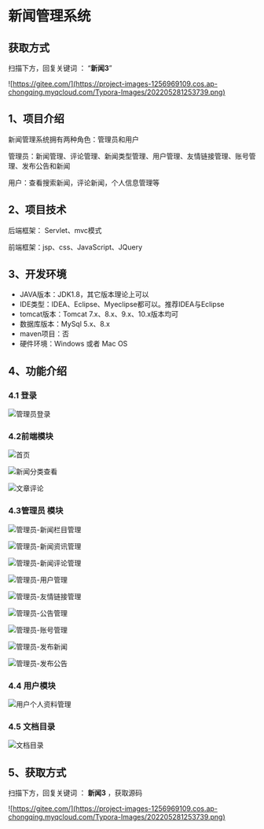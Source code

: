 # 新闻管理系统

## 获取方式

扫描下方，回复关键词  ： “**新闻3**”   

![https://gitee.com/](https://project-images-1256969109.cos.ap-chongqing.myqcloud.com/Typora-Images/202205281253739.png)

## 1、项目介绍

新闻管理系统拥有两种角色：管理员和用户

管理员：新闻管理、评论管理、新闻类型管理、用户管理、友情链接管理、账号管理、发布公告和新闻

用户：查看搜索新闻，评论新闻，个人信息管理等


## 2、项目技术

后端框架： Servlet、mvc模式

前端框架：jsp、css、JavaScript、JQuery

## 3、开发环境

- JAVA版本：JDK1.8，其它版本理论上可以
- IDE类型：IDEA、Eclipse、Myeclipse都可以。推荐IDEA与Eclipse
- tomcat版本：Tomcat 7.x、8.x、9.x、10.x版本均可
- 数据库版本：MySql 5.x、8.x
- maven项目：否
- 硬件环境：Windows 或者 Mac OS


## 4、功能介绍

### 4.1 登录

![管理员登录](https://project-images-1256969109.cos.ap-chongqing.myqcloud.com/Typora-Images/202206082341248.jpg)

### 4.2前端模块

![首页](https://project-images-1256969109.cos.ap-chongqing.myqcloud.com/Typora-Images/202206082341555.jpg)

![新闻分类查看](https://project-images-1256969109.cos.ap-chongqing.myqcloud.com/Typora-Images/202206082341259.jpg)

![文章评论](https://project-images-1256969109.cos.ap-chongqing.myqcloud.com/Typora-Images/202206082341929.jpg)

### 4.3管理员 模块

![管理员-新闻栏目管理](https://project-images-1256969109.cos.ap-chongqing.myqcloud.com/Typora-Images/202206082342185.jpg)

![管理员-新闻资讯管理](https://project-images-1256969109.cos.ap-chongqing.myqcloud.com/Typora-Images/202206082342229.jpg)

![管理员-新闻评论管理](https://project-images-1256969109.cos.ap-chongqing.myqcloud.com/Typora-Images/202206082342513.jpg)

![管理员-用户管理](https://project-images-1256969109.cos.ap-chongqing.myqcloud.com/Typora-Images/202206082342968.jpg)

![管理员-友情链接管理](https://project-images-1256969109.cos.ap-chongqing.myqcloud.com/Typora-Images/202206082342089.jpg)

![管理员-公告管理](https://project-images-1256969109.cos.ap-chongqing.myqcloud.com/Typora-Images/202206082342676.jpg)

![管理员-账号管理](https://project-images-1256969109.cos.ap-chongqing.myqcloud.com/Typora-Images/202206082342739.jpg)

![管理员-发布新闻](https://project-images-1256969109.cos.ap-chongqing.myqcloud.com/Typora-Images/202206082342138.jpg)

![管理员-发布公告](https://project-images-1256969109.cos.ap-chongqing.myqcloud.com/Typora-Images/202206082342489.jpg)

### 4.4 用户模块

![用户个人资料管理](https://project-images-1256969109.cos.ap-chongqing.myqcloud.com/Typora-Images/202206082341189.jpg)

### 4.5 文档目录

![文档目录](https://project-images-1256969109.cos.ap-chongqing.myqcloud.com/Typora-Images/202206082343916.jpg)

## 5、获取方式

扫描下方，回复关键词  ： **新闻3**   ，获取源码



![https://gitee.com/](https://project-images-1256969109.cos.ap-chongqing.myqcloud.com/Typora-Images/202205281253739.png)


